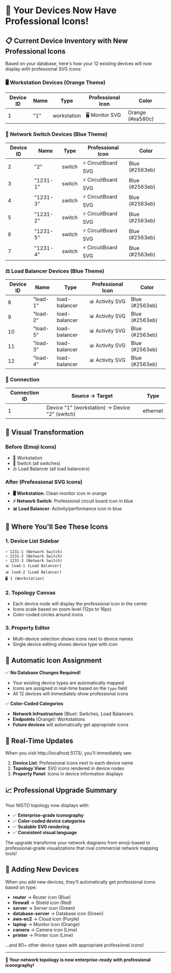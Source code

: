 # 🎨 Your Devices Now Have Professional Icons!

## 📋 **Current Device Inventory with New Professional Icons**

Based on your database, here's how your 12 existing devices will now display with professional SVG icons:

### 🖥️ **Workstation Devices** (Orange Theme)
| Device ID | Name | Type | Professional Icon | Color |
|-----------|------|------|------------------|-------|
| 1 | "1" | workstation | 🖥️ Monitor SVG | Orange (#ea580c) |

### 🔌 **Network Switch Devices** (Blue Theme)  
| Device ID | Name | Type | Professional Icon | Color |
|-----------|------|------|------------------|-------|
| 2 | "2" | switch | ⚡ CircuitBoard SVG | Blue (#2563eb) |
| 3 | "1231-1" | switch | ⚡ CircuitBoard SVG | Blue (#2563eb) |
| 4 | "1231-3" | switch | ⚡ CircuitBoard SVG | Blue (#2563eb) |
| 5 | "1231-2" | switch | ⚡ CircuitBoard SVG | Blue (#2563eb) |
| 6 | "1231-5" | switch | ⚡ CircuitBoard SVG | Blue (#2563eb) |
| 7 | "1231-4" | switch | ⚡ CircuitBoard SVG | Blue (#2563eb) |

### ⚖️ **Load Balancer Devices** (Blue Theme)
| Device ID | Name | Type | Professional Icon | Color |
|-----------|------|------|------------------|-------|
| 8 | "load-1" | load-balancer | 📊 Activity SVG | Blue (#2563eb) |
| 9 | "load-2" | load-balancer | 📊 Activity SVG | Blue (#2563eb) |
| 10 | "load-5" | load-balancer | 📊 Activity SVG | Blue (#2563eb) |
| 11 | "load-3" | load-balancer | 📊 Activity SVG | Blue (#2563eb) |
| 12 | "load-4" | load-balancer | 📊 Activity SVG | Blue (#2563eb) |

### 🔗 **Connection**
| Connection ID | Source → Target | Type | 
|---------------|------------------|------|
| 1 | Device "1" (workstation) → Device "2" (switch) | ethernet |

## 🎯 **Visual Transformation**

### **Before (Emoji Icons)**
- 📱 Workstation
- 🔌 Switch (all switches)  
- ⚖️ Load Balancer (all load balancers)

### **After (Professional SVG Icons)**
- **🖥️ Workstation**: Clean monitor icon in orange
- **⚡ Network Switch**: Professional circuit board icon in blue
- **📊 Load Balancer**: Activity/performance icon in blue

## 🎨 **Where You'll See These Icons**

### **1. Device List Sidebar**
```
⚡ 1231-1 (Network Switch)
⚡ 1231-2 (Network Switch)  
⚡ 1231-3 (Network Switch)
📊 load-1 (Load Balancer)
📊 load-2 (Load Balancer)
🖥️ 1 (Workstation)
```

### **2. Topology Canvas**
- Each device node will display the professional icon in the center
- Icons scale based on zoom level (12px to 16px)
- Color-coded circles around icons

### **3. Property Editor**
- Multi-device selection shows icons next to device names
- Single device editing shows device type with icon

## 🚀 **Automatic Icon Assignment**

✅ **No Database Changes Required!**
- Your existing device types are automatically mapped
- Icons are assigned in real-time based on the `type` field
- All 12 devices will immediately show professional icons

✅ **Color-Coded Categories**
- **Network Infrastructure** (Blue): Switches, Load Balancers
- **Endpoints** (Orange): Workstations
- **Future devices** will automatically get appropriate icons

## 🎯 **Real-Time Updates**

When you visit http://localhost:5173/, you'll immediately see:

1. **Device List**: Professional icons next to each device name
2. **Topology View**: SVG icons rendered in device nodes
3. **Property Panel**: Icons in device information displays

## 📈 **Professional Upgrade Summary**

Your NISTO topology now displays with:
- ✅ **Enterprise-grade iconography** 
- ✅ **Color-coded device categories**
- ✅ **Scalable SVG rendering**
- ✅ **Consistent visual language**

The upgrade transforms your network diagrams from emoji-based to professional-grade visualizations that rival commercial network mapping tools!

## 🔄 **Adding New Devices**

When you add new devices, they'll automatically get professional icons based on type:

- **router** → Router icon (Blue)
- **firewall** → Shield icon (Red) 
- **server** → Server icon (Green)
- **database-server** → Database icon (Green)
- **aws-ec2** → Cloud icon (Purple)
- **laptop** → Monitor icon (Orange)
- **camera** → Camera icon (Lime)
- **printer** → Printer icon (Lime)

...and 80+ other device types with appropriate professional icons!

---

**🎉 Your network topology is now enterprise-ready with professional iconography!**
